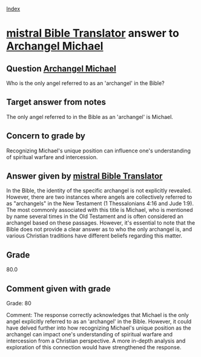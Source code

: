 
[Index](../../index.md)
# [mistral Bible Translator](../../answering_models/mistral_Bible_Translator.md) answer to [Archangel Michael](../../questions/Archangel_Michael.md)

## Question [Archangel Michael](../../questions/Archangel_Michael.md)
Who is the only angel referred to as an 'archangel' in the Bible?

## Target answer from notes
The only angel referred to in the Bible as an 'archangel' is Michael.

## Concern to grade by
Recognizing Michael's unique position can influence one's understanding of spiritual warfare and intercession.

## Answer given by [mistral Bible Translator](../../answering_models/mistral_Bible_Translator.md)
 In the Bible, the identity of the specific archangel is not explicitly revealed. However, there are two instances where angels are collectively referred to as "archangels" in the New Testament (1 Thessalonians 4:16 and Jude 1:9). The most commonly associated with this title is Michael, who is mentioned by name several times in the Old Testament and is often considered an archangel based on these passages. However, it's essential to note that the Bible does not provide a clear answer as to who the only archangel is, and various Christian traditions have different beliefs regarding this matter.

## Grade
80.0

## Comment given with grade
Grade: 80

Comment: The response correctly acknowledges that Michael is the only angel explicitly referred to as an 'archangel' in the Bible. However, it could have delved further into how recognizing Michael's unique position as the archangel can impact one's understanding of spiritual warfare and intercession from a Christian perspective. A more in-depth analysis and exploration of this connection would have strengthened the response.
